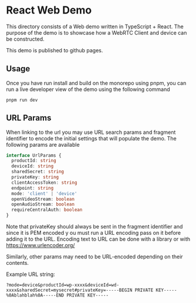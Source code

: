 # React Web Demo

This directory consists of a Web demo written in TypeScript + React.
The purpose of the demo is to showcase how a WebRTC Client and device can be
constructed.

This demo is published to github pages.

## Usage

Once you have run install and build on the monorepo using pnpm, you can run a live developer view of the demo using the following command

```
pnpm run dev
```

## URL Params

When linking to the url you may use URL search params and fragment identifier to encode the initial settings that will populate the demo. The following params are available

```typescript
interface UrlParams {
  productId: string
  deviceId: string
  sharedSecret: string
  privateKey: string
  clientAccessToken: string
  endpoint: string
  mode: 'client' | 'device'
  openVideoStream: boolean
  openAudioStream: boolean
  requireCentralAuth: boolean
}
```

Note that privateKey should always be sent in the fragment identifier and since it is PEM encoded y ou must run a URL encoding pass on it before adding it to the  URL. Encoding text to URL can be done with a library or with https://www.urlencoder.org/

Similarly, other params may need to be URL-encoded depending on their contents.

Example URL string:

```
?mode=device&productId=wp-xxxx&deviceId=wd-xxxx&sharedSecret=mysecret#privateKey=-----BEGIN PRIVATE KEY-----%0Ablahblah%0A-----END PRIVATE KEY-----
```

